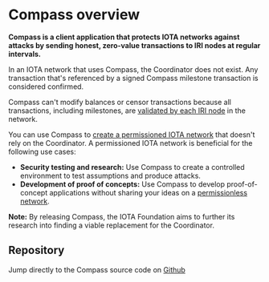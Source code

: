 # Compass overview

**Compass is a client application that protects IOTA networks against attacks by sending honest, zero-value transactions to IRI nodes at regular intervals.**

In an IOTA network that uses Compass, the Coordinator does not exist. Any transaction that's referenced by a signed Compass milestone transaction is considered confirmed.

Compass can't modify balances or censor transactions because all transactions, including milestones, are [validated by each IRI node](root://iri/0.1/concepts/transaction-validation) in the network.

You can use Compass to [create a permissioned IOTA network](how-to-guides/create-a-permissioned-iota-network.md) that doesn't rely on the Coordinator. A permissioned IOTA network is beneficial for the following use cases:
* **Security testing and research:** Use Compass to create a controlled environment to test assumptions and produce attacks.
* **Development of proof of concepts:** Use Compass to develop proof-of-concept applications without sharing your ideas on a [permissionless network](root://getting-started/0.1/references/iota-networks.md). 

**Note:** By releasing Compass, the IOTA Foundation aims to further its research into finding a viable replacement for the Coordinator.

## Repository
Jump directly to the Compass source code on [Github](https://github.com/iotaledger/compass)
